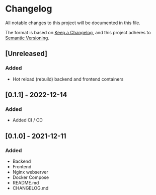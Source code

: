 # Changelog

All notable changes to this project will be documented in this file.

The format is based on [Keep a Changelog](https://keepachangelog.com/en/1.0.0/),
and this project adheres to [Semantic Versioning](https://semver.org/spec/v2.0.0.html).

## [Unreleased]

### Added

- Hot reload (rebuild) backend and frontend containers

## [0.1.1] - 2022-12-14

### Added

- Added CI / CD

## [0.1.0] - 2021-12-11

### Added

- Backend
- Frontend
- Nginx webserver
- Docker Compose
- README.md
- CHANGELOG.md
